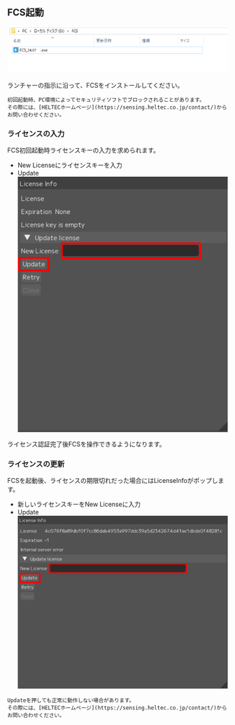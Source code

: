

## FCS起動

![](images/003_downloaded.PNG)

ランチャーの指示に沿って、FCSをインストールしてください。


```{note}
初回起動時、PC環境によってセキュリティソフトでブロックされることがあります。  
その際には、[HELTECホームページ](https://sensing.heltec.co.jp/contact/)からお問い合わせください。
```

### ライセンスの入力

FCS初回起動時ライセンスキーの入力を求められます。  
 - New Licenseにライセンスキーを入力  
 - Update  
![](images/L001.png)  

ライセンス認証完了後FCSを操作できるようになります。


### ライセンスの更新

FCSを起動後、ライセンスの期限切れだった場合にはLicenseInfoがポップします。  
 - 新しいライセンスキーをNew Licenseに入力  
 - Update
![](images/L002.png)

```{note}
Updateを押しても正常に動作しない場合があります。   
その際には、[HELTECホームページ](https://sensing.heltec.co.jp/contact/)からお問い合わせください。
```
